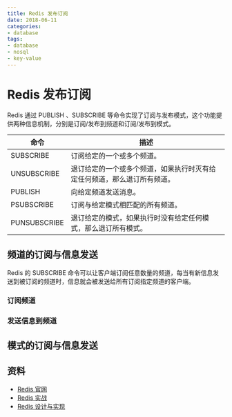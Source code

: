 ```yaml
---
title: Redis 发布订阅
date: 2018-06-11
categories:
- database
tags:
- database
- nosql
- key-value
---
```


# Redis 发布订阅

Redis 通过 PUBLISH 、SUBSCRIBE 等命令实现了订阅与发布模式，这个功能提供两种信息机制，分别是订阅/发布到频道和订阅/发布到模式。

| 命令         | 描述                                                                     |
| ------------ | ------------------------------------------------------------------------ |
| SUBSCRIBE    | 订阅给定的一个或多个频道。                                               |
| UNSUBSCRIBE  | 退订给定的一个或多个频道，如果执行时灭有给定任何频道，那么退订所有频道。 |
| PUBLISH      | 向给定频道发送消息。                                                     |
| PSUBSCRIBE   | 订阅与给定模式相匹配的所有频道。                                         |
| PUNSUBSCRIBE | 退订给定的模式，如果执行时没有给定任何模式，那么退订所有模式。           |

## 频道的订阅与信息发送

Redis 的 SUBSCRIBE 命令可以让客户端订阅任意数量的频道，每当有新信息发送到被订阅的频道时，信息就会被发送给所有订阅指定频道的客户端。

### 订阅频道

### 发送信息到频道

## 模式的订阅与信息发送

## 资料

- [Redis 官网](https://redis.io/)
- [Redis 实战](https://item.jd.com/11791607.html)
- [Redis 设计与实现](https://item.jd.com/11486101.html)
